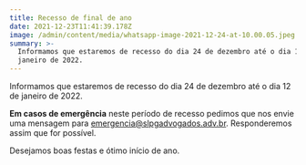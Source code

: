 ```yaml
---
title: Recesso de final de ano
date: 2021-12-23T11:41:39.178Z
image: /admin/content/media/whatsapp-image-2021-12-24-at-10.00.05.jpeg
summary: >-
  Informamos que estaremos de recesso do dia 24 de dezembro até o dia 12 de
  janeiro de 2022.
---
```

Informamos que estaremos de recesso do dia 24 de dezembro até o dia 12 de janeiro de 2022.

**Em casos de emergência** neste período de recesso pedimos que nos envie uma mensagem para emergencia@slpgadvogados.adv.br. Responderemos assim que for possível.

Desejamos boas festas e ótimo início de ano.
